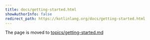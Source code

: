 ```yaml
---
title: docs/getting-started.html
showAuthorInfo: false
redirect_path: https://kotlinlang.org/docs/getting-started.html
---
```


The page is moved to [topics/getting-started.md](../../../docs/topics/getting-started.md)
